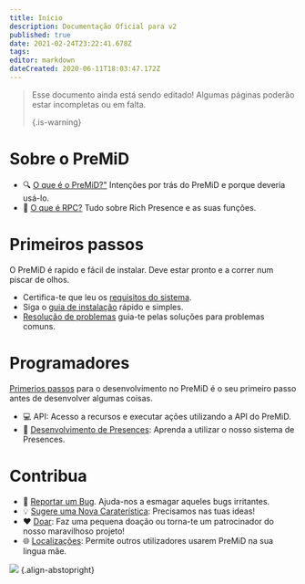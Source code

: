 ```yaml
---
title: Início
description: Documentação Oficial para v2
published: true
date: 2021-02-24T23:22:41.678Z
tags:
editor: markdown
dateCreated: 2020-06-11T18:03:47.172Z
---
```


> Esse documento ainda está sendo editado! Algumas páginas poderão estar incompletas ou em falta. 
> 
> {.is-warning}

# Sobre o PreMiD
- :mag: [O que é o PreMiD?"](/about) Intenções por trás do PreMiD e porque deveria usá-lo.
- :link: [O que é RPC?](https://discordapp.com/rich-presence) Tudo sobre Rich Presence e as suas funções.

# Primeiros passos

O PreMiD é rapido e fácil de instalar. Deve estar pronto e a correr num piscar de olhos.

- Certifica-te que leu os [requisitos do sistema](/install/requirements).
- Siga o [guia de instalação](/install) rápido e simples.
- [Resolução de problemas](/troubleshooting) guia-te pelas soluções para problemas comuns.

# Programadores

[Primerios passos](/dev) para o desenvolvimento no PreMiD é o seu primeiro passo antes de desenvolver algumas coisas.

- :computer: <a hreef="/dev/api">API</a>: Acesso a recursos e executar ações utilizando a API do PreMiD.
- :wrench: [Desenvolvimento de Presences](/dev/presence): Aprenda a utilizar o nosso sistema de Presences.

# Contribua
- :bug: [Reportar um Bug](https://github.com/PreMiD). Ajuda-nos a esmagar aqueles bugs irritantes.
- :bulb: [Sugere uma Nova Caraterística](https://discord.premid.app/): Precisamos nas tuas ideas!
- :heart: [Doar](https://www.patreon.com/Timeraa): Faz uma pequena doação ou torna-te um patrocinador do nosso maravilhoso projeto!
- :globe_with_meridians: [Localizações](https://translate.premid.app): Permite outros utilizadores usarem PreMiD na sua lingua mãe.

![](https://beta.premid.app/img/logo.2b414dc2.gif) {.align-abstopright}